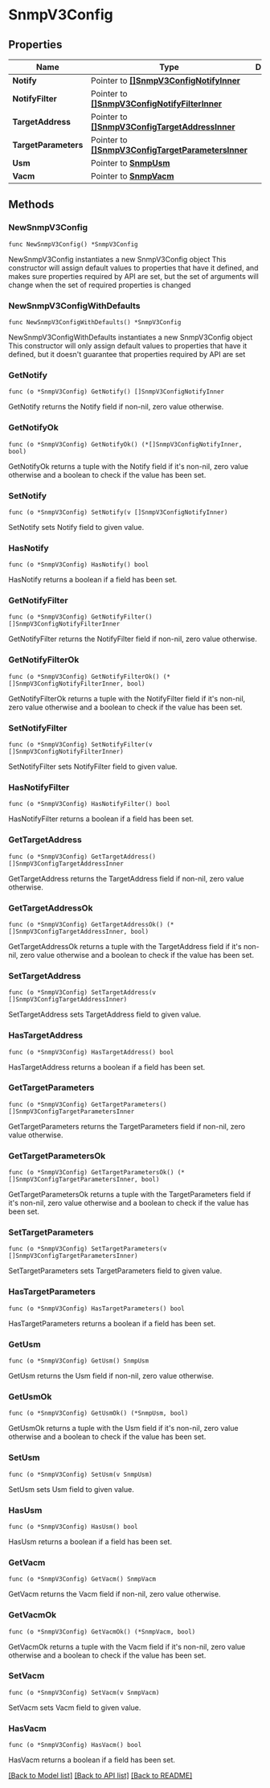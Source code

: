 # SnmpV3Config

## Properties

Name | Type | Description | Notes
------------ | ------------- | ------------- | -------------
**Notify** | Pointer to [**[]SnmpV3ConfigNotifyInner**](SnmpV3ConfigNotifyInner.md) |  | [optional] 
**NotifyFilter** | Pointer to [**[]SnmpV3ConfigNotifyFilterInner**](SnmpV3ConfigNotifyFilterInner.md) |  | [optional] 
**TargetAddress** | Pointer to [**[]SnmpV3ConfigTargetAddressInner**](SnmpV3ConfigTargetAddressInner.md) |  | [optional] 
**TargetParameters** | Pointer to [**[]SnmpV3ConfigTargetParametersInner**](SnmpV3ConfigTargetParametersInner.md) |  | [optional] 
**Usm** | Pointer to [**SnmpUsm**](SnmpUsm.md) |  | [optional] 
**Vacm** | Pointer to [**SnmpVacm**](SnmpVacm.md) |  | [optional] 

## Methods

### NewSnmpV3Config

`func NewSnmpV3Config() *SnmpV3Config`

NewSnmpV3Config instantiates a new SnmpV3Config object
This constructor will assign default values to properties that have it defined,
and makes sure properties required by API are set, but the set of arguments
will change when the set of required properties is changed

### NewSnmpV3ConfigWithDefaults

`func NewSnmpV3ConfigWithDefaults() *SnmpV3Config`

NewSnmpV3ConfigWithDefaults instantiates a new SnmpV3Config object
This constructor will only assign default values to properties that have it defined,
but it doesn't guarantee that properties required by API are set

### GetNotify

`func (o *SnmpV3Config) GetNotify() []SnmpV3ConfigNotifyInner`

GetNotify returns the Notify field if non-nil, zero value otherwise.

### GetNotifyOk

`func (o *SnmpV3Config) GetNotifyOk() (*[]SnmpV3ConfigNotifyInner, bool)`

GetNotifyOk returns a tuple with the Notify field if it's non-nil, zero value otherwise
and a boolean to check if the value has been set.

### SetNotify

`func (o *SnmpV3Config) SetNotify(v []SnmpV3ConfigNotifyInner)`

SetNotify sets Notify field to given value.

### HasNotify

`func (o *SnmpV3Config) HasNotify() bool`

HasNotify returns a boolean if a field has been set.

### GetNotifyFilter

`func (o *SnmpV3Config) GetNotifyFilter() []SnmpV3ConfigNotifyFilterInner`

GetNotifyFilter returns the NotifyFilter field if non-nil, zero value otherwise.

### GetNotifyFilterOk

`func (o *SnmpV3Config) GetNotifyFilterOk() (*[]SnmpV3ConfigNotifyFilterInner, bool)`

GetNotifyFilterOk returns a tuple with the NotifyFilter field if it's non-nil, zero value otherwise
and a boolean to check if the value has been set.

### SetNotifyFilter

`func (o *SnmpV3Config) SetNotifyFilter(v []SnmpV3ConfigNotifyFilterInner)`

SetNotifyFilter sets NotifyFilter field to given value.

### HasNotifyFilter

`func (o *SnmpV3Config) HasNotifyFilter() bool`

HasNotifyFilter returns a boolean if a field has been set.

### GetTargetAddress

`func (o *SnmpV3Config) GetTargetAddress() []SnmpV3ConfigTargetAddressInner`

GetTargetAddress returns the TargetAddress field if non-nil, zero value otherwise.

### GetTargetAddressOk

`func (o *SnmpV3Config) GetTargetAddressOk() (*[]SnmpV3ConfigTargetAddressInner, bool)`

GetTargetAddressOk returns a tuple with the TargetAddress field if it's non-nil, zero value otherwise
and a boolean to check if the value has been set.

### SetTargetAddress

`func (o *SnmpV3Config) SetTargetAddress(v []SnmpV3ConfigTargetAddressInner)`

SetTargetAddress sets TargetAddress field to given value.

### HasTargetAddress

`func (o *SnmpV3Config) HasTargetAddress() bool`

HasTargetAddress returns a boolean if a field has been set.

### GetTargetParameters

`func (o *SnmpV3Config) GetTargetParameters() []SnmpV3ConfigTargetParametersInner`

GetTargetParameters returns the TargetParameters field if non-nil, zero value otherwise.

### GetTargetParametersOk

`func (o *SnmpV3Config) GetTargetParametersOk() (*[]SnmpV3ConfigTargetParametersInner, bool)`

GetTargetParametersOk returns a tuple with the TargetParameters field if it's non-nil, zero value otherwise
and a boolean to check if the value has been set.

### SetTargetParameters

`func (o *SnmpV3Config) SetTargetParameters(v []SnmpV3ConfigTargetParametersInner)`

SetTargetParameters sets TargetParameters field to given value.

### HasTargetParameters

`func (o *SnmpV3Config) HasTargetParameters() bool`

HasTargetParameters returns a boolean if a field has been set.

### GetUsm

`func (o *SnmpV3Config) GetUsm() SnmpUsm`

GetUsm returns the Usm field if non-nil, zero value otherwise.

### GetUsmOk

`func (o *SnmpV3Config) GetUsmOk() (*SnmpUsm, bool)`

GetUsmOk returns a tuple with the Usm field if it's non-nil, zero value otherwise
and a boolean to check if the value has been set.

### SetUsm

`func (o *SnmpV3Config) SetUsm(v SnmpUsm)`

SetUsm sets Usm field to given value.

### HasUsm

`func (o *SnmpV3Config) HasUsm() bool`

HasUsm returns a boolean if a field has been set.

### GetVacm

`func (o *SnmpV3Config) GetVacm() SnmpVacm`

GetVacm returns the Vacm field if non-nil, zero value otherwise.

### GetVacmOk

`func (o *SnmpV3Config) GetVacmOk() (*SnmpVacm, bool)`

GetVacmOk returns a tuple with the Vacm field if it's non-nil, zero value otherwise
and a boolean to check if the value has been set.

### SetVacm

`func (o *SnmpV3Config) SetVacm(v SnmpVacm)`

SetVacm sets Vacm field to given value.

### HasVacm

`func (o *SnmpV3Config) HasVacm() bool`

HasVacm returns a boolean if a field has been set.


[[Back to Model list]](../README.md#documentation-for-models) [[Back to API list]](../README.md#documentation-for-api-endpoints) [[Back to README]](../README.md)


